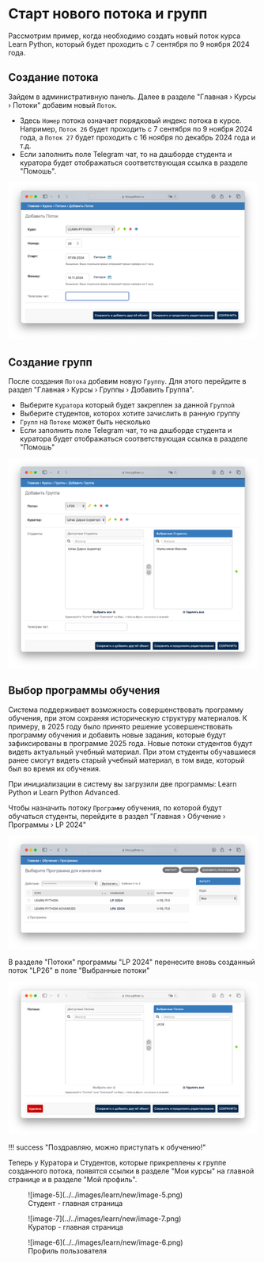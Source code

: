 # Старт нового потока и групп

Рассмотрим пример, когда необходимо создать новый поток курса Learn Python, который будет проходить с 7 сентября по 9 ноября 2024 года.

## Создание потока

Зайдем в административную панель. Далее в разделе "Главная › Курсы › Потоки" добавим новый `Поток`.

-  Здесь `Номер` потока означает порядковый индекс потока в курсе. Например, `Поток 26` будет проходить с 7 сентября по 9 ноября 2024 года, а `Поток 27` будет проходить с 16 ноября по декабрь 2024 года и т.д.
- Если заполнить поле Telegram чат, то на дашборде студента и куратора будет отображаться соответствующая ссылка в разделе "Помошь".

![image-1](../../images/learn/new/image-1.png)


## Создание групп

После создания `Потока` добавим новую `Группу`. Для этого перейдите в раздел "Главная › Курсы › Группы › Добавить Группа".

- Выберите `Куратора` который будет закреплен за данной `Группой`
- Выберите студентов, которох хотите зачислить в ранную группу
- `Групп` на `Потоке` может быть несколько
- Если заполнить поле Telegram чат, то на дашборде студента и куратора будет отображаться соответствующая ссылка в разделе "Помошь"


![image-2](../../images/learn/new/image-2.png)


## Выбор программы обучения

Система поддерживает возможность совершенствовать программу обучения, при этом сохраняя историческую структуру материалов. К примеру, в 2025 году было принято решение усовершенствовать программу обучения и добавить новые задания, которые будут зафиксированы в программе 2025 года. Новые потоки студентов будут видеть актуальный учебный материал. При этом студенты обучавшиеся ранее смогут видеть старый учебный материал, в том виде, который был во время их обучения.

При инициализации в систему вы загрузили две программы: Learn Python и Learn Python Advanced.  

Чтобы назначить потоку `Программу` обучения, по которой будут обучаться студенты, перейдите в раздел "Главная › Обучение › Программы › LP 2024" 

![image-4](../../images/learn/new/image-4.png)

В разделе "Потоки" программы "LP 2024" перенесите вновь созданный поток "LP26" в поле "Выбранные потоки"

![image-3](../../images/learn/new/image-3.png)


!!! success "Поздравляю, можно приступать к обучению!"

Теперь у Куратора и Студентов, которые прикреплены к группе созданного потока, появятся ссылки в разделе "Мои курсы" на главной странице и в разделе "Мой профиль".


<figure markdown="span">
  ![image-5](../../images/learn/new/image-5.png)
  <figcaption>Студент - главная страница</figcaption>
</figure>

<figure markdown="span">
  ![image-7](../../images/learn/new/image-7.png)
  <figcaption>Куратор - главная страница</figcaption>
</figure>

<figure markdown="span">
  ![image-6](../../images/learn/new/image-6.png)
  <figcaption>Профиль пользователя</figcaption>
</figure>
